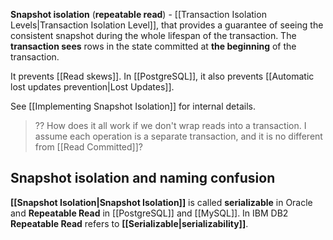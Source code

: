 **Snapshot isolation** (**repeatable read**) - [[Transaction Isolation Levels|Transaction Isolation Level]], that provides a guarantee of seeing the consistent snapshot during the whole lifespan of the transaction. The **transaction sees** rows in the state committed at **the beginning** of the transaction.

It prevents [[Read skews]].
In [[PostgreSQL]], it also prevents [[Automatic lost updates prevention|Lost Updates]].

See [[Implementing Snapshot Isolation]] for internal details.

> ?? How does it all work if we don't wrap reads into a transaction. I assume each operation is a separate transaction, and it is no different from [[Read Committed]]?

## Snapshot isolation and naming confusion

**[[Snapshot Isolation|Snapshot Isolation]]** is called **serializable** in Oracle and **Repeatable Read** in [[PostgreSQL]] and [[MySQL]]. In IBM DB2 **Repeatable Read** refers to **[[Serializable|serializability]]**.
